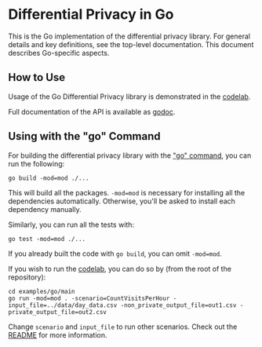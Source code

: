 # Differential Privacy in Go

This is the Go implementation of the differential privacy library. For general
details and key definitions, see the top-level documentation.
This document describes Go-specific aspects.

## How to Use

Usage of the Go Differential Privacy library is demonstrated in the
[codelab](../examples/go/).

Full documentation of the API is available as [godoc](https://godoc.org/github.com/google/differential-privacy/go/v2/dpagg).

## Using with the "go" Command

For building the differential privacy library with the ["go" command](https://golang.org/cmd/go/),
you can run the following:
```shell
go build -mod=mod ./...
```
This will build all the packages. `-mod=mod` is necessary for installing all the
dependencies automatically. Otherwise, you'll be asked to install each
dependency manually.

Similarly, you can run all the tests with:
```shell
go test -mod=mod ./...
```

If you already built the code with `go build`, you can omit `-mod=mod`.

If you wish to run the
[codelab](../examples/go/),
you can do so by (from the root of the repository):

```shell
cd examples/go/main
go run -mod=mod . -scenario=CountVisitsPerHour -input_file=../data/day_data.csv -non_private_output_file=out1.csv -private_output_file=out2.csv
```

Change `scenario` and `input_file` to run other scenarios. Check out the
[README](../examples/go/README.md)
for more information.
